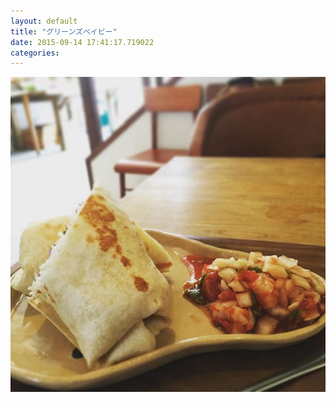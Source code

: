 ```yaml
---
layout: default
title: "グリーンズベイビー"
date: 2015-09-14 17:41:17.719022
categories: 
---
```


![ブリトー](/assets/images/201509/10517957_928755377194893_1630360379_n.jpg)


